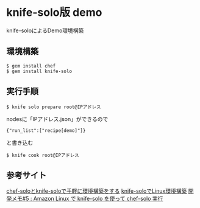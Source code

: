 # knife-solo版 demo

knife-soloによるDemo環境構築

## 環境構築

```
$ gem install chef
$ gem install knife-solo
```

## 実行手順

```
$ knife solo prepare root@IPアドレス
```
nodesに「IPアドレス.json」ができるので

```
{"run_list":["recipe[demo]"]}
```

と書き込む

```
$ knife cook root@IPアドレス
```

## 参考サイト

[chef-soloとknife-soloで手軽に環境構築をする](http://shrkw.hatenablog.com/entry/configure_with_chef-solo_and_knife-solo)
[knife-soloでLinux環境構築](http://d.hatena.ne.jp/masa21kik/20130210)
[開発メモ#5 : Amazon Linux で knife-solo を使って chef-solo 実行](http://d.hatena.ne.jp/naoya/20130204/1359971408)

